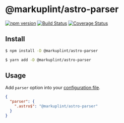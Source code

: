 # @markuplint/astro-parser

[![npm version](https://badge.fury.io/js/%40markuplint%2Fastro-parser.svg)](https://www.npmjs.com/package/@markuplint/astro-parser)
[![Build Status](https://travis-ci.org/markuplint/markuplint.svg?branch=main)](https://travis-ci.org/markuplint/markuplint)
[![Coverage Status](https://coveralls.io/repos/github/markuplint/markuplint/badge.svg?branch=main)](https://coveralls.io/github/markuplint/markuplint?branch=main)

## Install

```sh
$ npm install -D @markuplint/astro-parser

$ yarn add -D @markuplint/astro-parser
```

## Usage

Add `parser` option into your [configuration file](https://markuplint.dev/configuration#parser).

```json
{
  "parser": {
    ".astro$": "@markuplint/astro-parser"
  }
}
```

